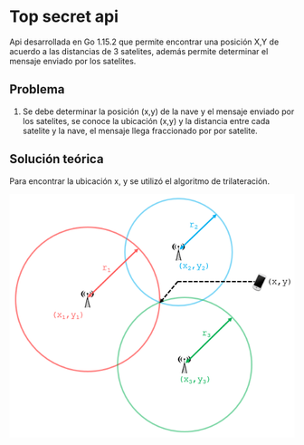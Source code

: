 # Top secret api

Api desarrollada en Go 1.15.2 que permite encontrar una posición X,Y de acuerdo a las distancias de 3 satelites, además permite determinar el mensaje enviado por los satelites.

## Problema

1. Se debe determinar la posición (x,y) de la nave y el mensaje enviado por los satelites, se conoce la ubicación (x,y) y la distancia entre cada satelite y la nave, el mensaje llega fraccionado por por satelite.

## Solución teórica

Para encontrar la ubicación x, y se utilizó el algoritmo de trilateración.

![trilateración](resource/trilateration-diagram.png?raw=true)